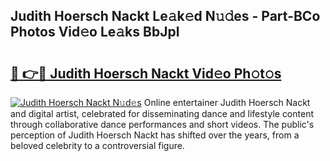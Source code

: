 ## Judith Hoersch Nackt Le𝚊k𝚎d N𝚞𝚍es - Part-BCo Photos Vid𝚎o Le𝚊ks BbJpl

# <h2><a href="http://fb4894.evod.top/?m=Judith+Hoersch+Nackt">🔗 👉🔴 Judith Hoersch Nackt Vid𝚎o Ph𝚘t𝚘s</a></h2>

[![Judith Hoersch Nackt N𝚞d𝚎s](https://i.imgur.com/8V9OHl7.gif)](http://fb4894.evod.top/?m=Judith+Hoersch+Nackt)
Online entertainer Judith Hoersch Nackt and digital artist, celebrated for disseminating dance and lifestyle content through collaborative dance performances and short videos. The public's perception of Judith Hoersch Nackt has shifted over the years, from a beloved celebrity to a controversial figure. 
